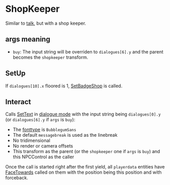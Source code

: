 # ShopKeeper
Similar to [talk](Talk.md), but with a shop keeper.

## args meaning
- `buy`: The input string will be overriden to `dialogues[6].y` and the parent becomes the `shopkeeper` transform.

## SetUp
If `dialogues[10].x` floored is 1, [SetBadgeShop](../Notable%20methods/SetBadgeShop.md) is called.

## Interact
Calls [SetText](../../../SetText/SetText.md) in [dialogue mode](../../../SetText/Dialogue%20mode.md) with the input string being `dialogues[0].y` (or `dialogues[6].y` if `args` is `buy`):
- The [fonttype](../../../SetText/Notable%20states.md#fonttype) is `BubblegumSans`
- The default `messagebreak` is used as the linebreak
- No tridimensional
- No render or camera offsets
- This transform as the parent (or the `shopkeeper` one if `args` is `buy`) and this NPCControl as the caller

Once the call is started right after the first yield, all `playerdata` entities have [FaceTowards](../../EntityControl/EntityControl%20Methods.md#FaceTowards) called on them with the position being this position and with forceback.